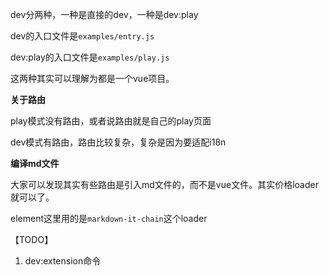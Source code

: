 dev分两种，一种是直接的dev，一种是dev:play

dev的入口文件是`examples/entry.js`

dev:play的入口文件是`examples/play.js`

这两种其实可以理解为都是一个vue项目。



**关于路由**

play模式没有路由，或者说路由就是自己的play页面

dev模式有路由，路由比较复杂，复杂是因为要适配i18n



**编译md文件**

大家可以发现其实有些路由是引入md文件的，而不是vue文件。其实价格loader就可以了。

element这里用的是`markdown-it-chain`这个loader



【TODO】

1. dev:extension命令